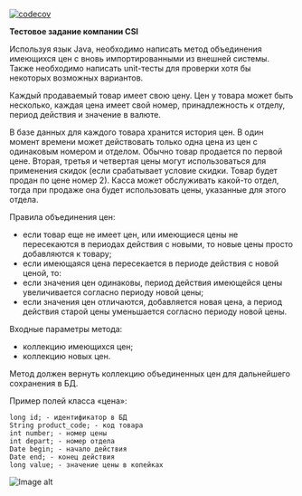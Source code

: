 	
[![codecov](https://codecov.io/gh/yurydoronin/price_pooling/branch/master/graph/badge.svg)](https://codecov.io/gh/yurydoronin/price_pooling)	
	
**Тестовое задание компании CSI**

Используя язык Java, необходимо написать метод объединения имеющихся цен с вновь импортированными из внешней системы. Также необходимо написать unit-тесты для проверки хотя бы некоторых возможных вариантов.
	
Каждый продаваемый товар имеет свою цену. Цен у товара может быть несколько, каждая цена имеет свой номер, принадлежность к отделу, период действия и значение в валюте. 

В базе данных для каждого товара хранится история цен. В один момент времени может действовать только одна цена из цен с одинаковым номером и отделом. Обычно товар продается по первой цене. Вторая, третья и четвертая цены могут использоваться для применения скидок (если срабатывает условие скидки. Товар будет продан по цене номер 2). Касса может обслуживать какой-то отдел, тогда при продаже она будет использовать цены, указанные для этого отдела.

Правила объединения цен:

- если товар еще не имеет цен, или имеющиеся цены не пересекаются в периодах действия с новыми, то новые цены просто добавляются к товару;
- если имеющаяся цена пересекается в периоде действия с новой ценой, то:
- если значения цен одинаковы, период действия имеющейся цены увеличивается согласно периоду новой цены;
- если значения цен отличаются, добавляется новая цена, а период действия старой цены уменьшается согласно периоду новой цены.

Входные параметры метода:

- коллекцию имеющихся цен;
- коллекцию новых цен.

Метод должен вернуть коллекцию объединенных цен для дальнейшего сохранения в БД.

Пример полей класса «цена»:

	long id; - идентификатор в БД 
	String product_code; - код товара
	int number; - номер цены
	int depart; - номер отдела
	Date begin; - начало действия
	Date end; - конец действия
	long value; - значение цены в копейках

![Image alt](https://github.com/urydoronin/price_pooling/raw/master/pic.png)



